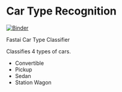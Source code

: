 # Car Type Recognition
[![Binder](https://mybinder.org/badge_logo.svg)](https://mybinder.org/v2/gh/Aravinda89/bear_app/HEAD?urlpath=%2Fvoila%2Frender%2FBear_App.ipynb)
 
Fastai Car Type Classifier

Classifies 4 types of cars.
* Convertible
* Pickup
* Sedan
* Station Wagon


